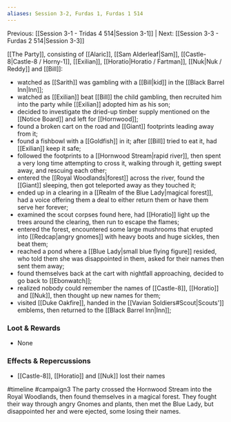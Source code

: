 ```yaml
---
aliases: Session 3-2, Furdas 1, Furdas 1 514
---
```

Previous: [[Session 3-1 - Tridas 4 514|Session 3-1]] | Next: [[Session 3-3 - Furdas 2 514|Session 3-3]]

[[The Party]], consisting of [[Alaric]], [[Sam Alderleaf|Sam]], [[Castle-8|Castle-8 / Horny-1]], [[Exilian]], [[Horatio|Horatio / Fartman]], [[Nuk|Nuk / Reddy]] and [[Bill]]:

- watched as [[Sarith]] was gambling with a [[Bill|kid]] in the [[Black Barrel Inn|Inn]];
- watched as [[Exilian]] beat [[Bill]] the child gambling, then recruited him into the party while [[Exilian]] adopted him as his son;
- decided to investigate the dried-up timber supply mentioned on the [[Notice Board]] and left for [[Hornwood]];
- found a broken cart on the road and [[Giant]] footprints leading away from it;
- found a fishbowl with a [[Goldfish]] in it; after [[Bill]] tried to eat it, had [[Exilian]] keep it safe;
- followed the footprints to a [[Hornwood Stream|rapid river]], then spent a very long time attempting to cross it, walking through it, getting swept away, and rescuing each other;
- entered the [[Royal Woodlands|forest]] across the river, found the [[Giant]] sleeping, then got teleported away as they touched it;
- ended up in a clearing in a [[Realm of the Blue Lady|magical forest]], had a voice offering them a deal to either return them or have them serve her forever;
- examined the scout corpses found here, had [[Horatio]] light up the trees around the clearing, then run to escape the flames;
- entered the forest, encountered some large mushrooms that erupted into [[Redcap|angry gnomes]] with heavy boots and huge sickles, then beat them;
- reached a pond where a [[Blue Lady|small blue flying figure]] resided, who told them she was disappointed in them, asked for their names then sent them away;
- found themselves back at the cart with nightfall approaching, decided to go back to [[Ebonwatch]];
- realized nobody could remember the names of [[Castle-8]], [[Horatio]] and [[Nuk]], then thought up new names for them;
- visited [[Duke Oakfire]], handed in the [[Vavian Soldiers#Scout|Scouts']] emblems, then returned to the [[Black Barrel Inn|Inn]];

### Loot & Rewards
-   None

### Effects & Repercussions
-   [[Castle-8]], [[Horatio]] and [[Nuk]] lost their names

#timeline 
#campaign3 
<span 
	  class='ob-timelines' 
	  data-date='514-04-01' 
	  data-title="Furdas 1: What's in a Name?" 
	  data-class='green'> 
	The party crossed the Hornwood Stream into the Royal Woodlands, then found themselves in a magical forest. They fought their way through angry Gnomes and plants, then met the Blue Lady, but disappointed her and were ejected, some losing their names.
</span>